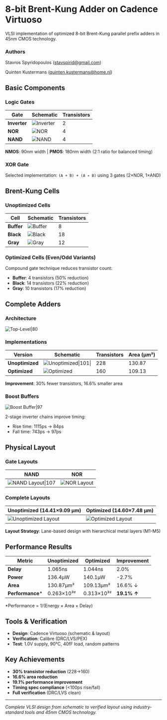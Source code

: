 # 8-bit Brent-Kung Adder on Cadence Virtuoso
VLSI implementation of optimized 8-bit Brent-Kung parallel prefix adders in 45nm CMOS technology.
### Authors
Stavros Spyridopoulos ([stavspirid@gmail.com](mailto:stavspirid@gmail.com))

Quinten Kustermans ([quinten.kustermans@home.nl](mailto:quinten.kustermans@home.nl))
## Basic Components

### Logic Gates

| Gate         | Schematic                                                                                                | Transistors |
| ------------ | -------------------------------------------------------------------------------------------------------- | ----------- |
| **Inverter** | ![Inverter](https://raw.githubusercontent.com/stavspirid/DICD-TUe-VLSI/resources/inverter_sch.png) | 2           |
| **NOR**      | ![NOR](https://raw.githubusercontent.com/stavspirid/DICD-TUe-VLSI/resources/nor_sch.png)           | 4           |
| **NAND**     | ![NAND](https://raw.githubusercontent.com/stavspirid/DICD-TUe-VLSI/resources/nand_sch.png)         | 4           |

**NMOS**: 90nm width | **PMOS**: 180nm width (2:1 ratio for balanced timing)

### XOR Gate

Selected implementation: `(A + B) + (A ∗ B)` using 3 gates (2×NOR, 1×AND)

## Brent-Kung Cells

### Unoptimized Cells

| Cell       | Schematic                                                                                       | Transistors |
| ---------- | ----------------------------------------------------------------------------------------------- | ----------- |
| **Buffer** | ![Buffer](https://raw.githubusercontent.com/stavspirid/DICD-TUe-VLSI/resources/buffer_un_sch.png) | 8           |
| **Black**  | ![Black](https://raw.githubusercontent.com/stavspirid/DICD-TUe-VLSI/resources/black_un_sch.png)   | 18          |
| **Gray**   | ![Gray](https://raw.githubusercontent.com/stavspirid/DICD-TUe-VLSI/resources/gray_un_sch.png)     | 12          |

### Optimized Cells (Even/Odd Variants)
Compound gate technique reduces transistor count:
- **Buffer**: 4 transistors (50% reduction)
- **Black**: 14 transistors (22% reduction)
- **Gray**: 10 transistors (17% reduction)

## Complete Adders

### Architecture

![Top-Level|80](https://raw.githubusercontent.com/stavspirid/DICD-TUe-VLSI/resources/brent-kung_top_sch.png)

### Implementations

| Version         | Schematic                                                                                                  | Transistors | Area (μm²) |
| --------------- | ---------------------------------------------------------------------------------------------------------- | ----------- | ---------- |
| **Unoptimized** | ![Unoptimized\|101](https://raw.githubusercontent.com/stavspirid/DICD-TUe-VLSI/resources/adder_un_sch.png)\| | 228         | 130.87     |
| **Optimized**   | ![Optimized](https://raw.githubusercontent.com/stavspirid/DICD-TUe-VLSI/resources/adder_op_sch.png)          | 160         | 109.13     |

**Improvement**: 30% fewer transistors, 16.6% smaller area

### Boost Buffers

![Boost Buffer|97](https://raw.githubusercontent.com/stavspirid/DICD-TUe-VLSI/resources/boost_buffer_sch.png)

2-stage inverter chains improve timing:

- Rise time: 1115ps → 84ps
- Fall time: 743ps → 97ps

## Physical Layout

### Gate Layouts

| NAND                                                                                                    | NOR                                                                                              |
| ------------------------------------------------------------------------------------------------------- | ------------------------------------------------------------------------------------------------ |
| ![NAND Layout\|107](https://raw.githubusercontent.com/stavspirid/DICD-TUe-VLSI/resources/nand_layout.png) | ![NOR Layout](https://raw.githubusercontent.com/stavspirid/DICD-TUe-VLSI/resources/nor_layout.png) |

### Complete Layouts

| Unoptimized (14.41×9.09 μm)                                                                                | Optimized (14.60×7.48 μm)                                                                              |
| ---------------------------------------------------------------------------------------------------------- | ------------------------------------------------------------------------------------------------------ |
| ![Unoptimized Layout](https://raw.githubusercontent.com/stavspirid/DICD-TUe-VLSI/resources/unopt_layout.png) | ![Optimized Layout](https://raw.githubusercontent.com/stavspirid/DICD-TUe-VLSI/resources/opt_layout.png) |

**Layout Strategy**: Lane-based design with hierarchical metal layers (M1-M5)

## Performance Results

| Metric           | Unoptimized | Optimized  | Improvement |
| ---------------- | ----------- | ---------- | ----------- |
| **Delay**        | 1.065ns     | 1.044ns    | 2.0%        |
| **Power**        | 136.4μW     | 140.1μW    | -2.7%       |
| **Area**         | 130.87μm²   | 109.13μm²  | 16.6% ↓     |
| **Performance*** | 0.263×10³²  | 0.313×10³² | **19.1% ↑** |

*Performance = 1/(Energy × Area × Delay)

## Tools & Verification

- **Design**: Cadence Virtuoso (schematic & layout)
- **Verification**: Calibre (DRC/LVS/PEX)
- **Test**: 1.0V supply, 90°C, 40fF load, random patterns

## Key Achievements

- **30% transistor reduction** (228→160)  
- **16.6% area reduction**  
- **19.1% performance improvement**  
- **Timing spec compliance** (<100ps rise/fall)  
- **Full verification** (DRC/LVS clean)

---

_Complete VLSI design from schematic to verified layout using industry-standard tools and 45nm CMOS technology._